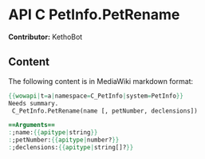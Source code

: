 # API C PetInfo.PetRename

**Contributor:** KethoBot

## Content

The following content is in MediaWiki markdown format:

```mediawiki
{{wowapi|t=a|namespace=C_PetInfo|system=PetInfo}}
Needs summary.
 C_PetInfo.PetRename(name [, petNumber, declensions])

==Arguments==
:;name:{{apitype|string}}
:;petNumber:{{apitype|number?}}
:;declensions:{{apitype|string[]?}}
```
